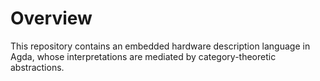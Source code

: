 # Overview

This repository contains an embedded hardware description language in Agda,
whose interpretations are mediated by category-theoretic abstractions.

